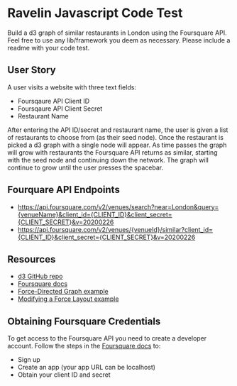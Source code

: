 # Ravelin Javascript Code Test
Build a d3 graph of similar restaurants in London using the Foursquare API. Feel free to use any lib/framework you deem as necessary. Please include a readme with your code test.

## User Story
A user visits a website with three text fields:
- Foursqaure API Client ID
- Foursqaure API Client Secret
- Restaurant Name

After entering the API ID/secret and restaurant name, the user is given a list of restaurants to choose from (as their seed node). Once the restaurant is picked a d3 graph with a single node will appear. As time passes the graph will grow with restaurants the Foursquare API returns as similar, starting with the seed node and continuing down the network. The graph will continue to grow until the user presses the spacebar.

## Fourquare API Endpoints
- https://api.foursquare.com/v2/venues/search?near=London&query={venueName}&client_id={CLIENT_ID}&client_secret={CLIENT_SECRET}&v=20200226
- https://api.foursquare.com/v2/venues/{venueId}/similar?client_id={CLIENT_ID}&client_secret={CLIENT_SECRET}&v=20200226

## Resources
- [d3 GitHub repo](https://github.com/d3/d3)
- [Foursquare docs](https://developer.foursquare.com/docs)
- [Force-Directed Graph example](https://observablehq.com/@d3/force-directed-graph)
- [Modifying a Force Layout example](https://observablehq.com/@pbogden/modifying-a-force-layout)

## Obtaining Foursquare Credentials
To get access to the Foursquare API you need to create a developer account. Follow the steps in the [Foursquare docs](https://developer.foursquare.com/docs/api) to:
- Sign up
- Create an app (your app URL can be localhost)
- Obtain your client ID and secret
